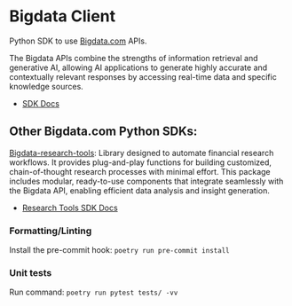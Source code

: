 # Bigdata Client

Python SDK to use [Bigdata.com](http://bigdata.com/) APIs.

The Bigdata APIs combine the strengths of information retrieval and generative AI, allowing AI applications to generate highly accurate and contextually relevant responses by accessing real-time data and specific knowledge sources.

- [SDK Docs](https://sdk.bigdata.com/en/latest/)

## Other Bigdata.com Python SDKs:

[Bigdata-research-tools](https://pypi.org/project/bigdata-research-tools/): Library designed to automate financial research workflows. It provides plug-and-play functions for building customized, chain-of-thought research processes with minimal effort. This package includes modular, ready-to-use components that integrate seamlessly with the Bigdata API, enabling efficient data analysis and insight generation.

- [Research Tools SDK Docs](https://sdk.bigdata.com/projects/research-tools/en/latest/)

### Formatting/Linting

Install the pre-commit hook: `poetry run pre-commit install`

### Unit tests

Run command: `poetry run pytest tests/ -vv`
